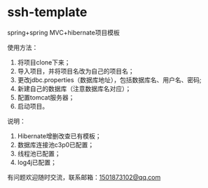 # ssh-template
spring+spring MVC+hibernate项目模板

使用方法：
1. 将项目clone下来；
2. 导入项目，并将项目名改为自己的项目名；
3. 更改jdbc.properties（数据库地址），包括数据库名、用户名、密码;
4. 新建自己的数据库（注意数据库名对应）；
5. 配置tomcat服务器；
6. 启动项目。

说明：
1. Hibernate增删改查已有模板；
2. 数据库连接池c3p0已配置；
3. 线程池已配置；
4. log4j已配置；

有问题欢迎随时交流，联系邮箱：1501873102@qq.com
